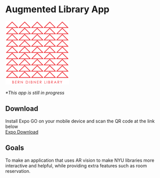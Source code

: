 # Augmented Library App
![logo](./assets/Readme/augmented-library-logo.png)

_*This app is still in progress_

## Download
Install Expo GO on your mobile device and scan the QR code at the link below\
[Expo Download](https://expo.dev/@thaileaf/NYU-Augmented-Library)

## Goals
To make an application that uses AR vision to make NYU libraries more 
interactive and helpful, while providing extra features such as room
reservation.



